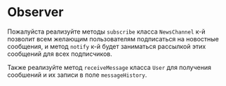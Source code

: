# Observer

Пожалуйста реализуйте методы `subscribe` класса `NewsChannel`
к-й позволит всем желающим пользователям подписаться на новостные
сообщения, и метод `notify` к-й будет заниматься рассылкой этих сообщений для всех
подписчиков.

Также реализуйте метод `receiveMessage` класса `User` для получения сообшений и их
записи в поле `messageHistory`.
